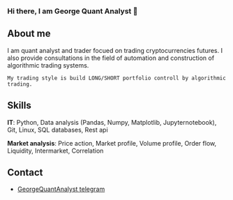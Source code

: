 ### Hi there, I am George Quant Analyst 👋

## About me
I am quant analyst and trader focued on trading cryptocurrencies futures. I also provide consultations in the field of automation and construction of algorithmic trading systems.

```
My trading style is build LONG/SHORT portfolio controll by algorithmic trading.
```

## Skills
**IT**: Python, Data analysis (Pandas, Numpy, Matplotlib, Jupyternotebook), Git, Linux, SQL databases, Rest api

**Market analysis**: Price action, Market profile, Volume profile, Order flow, Liquidity, Intermarket, Correlation


## Contact
* [GeorgeQuantAnalyst telegram](https://t.me/GeorgeQunatAnalyst)

<!--
**GeorgeQuantAnalyst/GeorgeQuantAnalyst** is a ✨ _special_ ✨ repository because its `README.md` (this file) appears on your GitHub profile.

Here are some ideas to get you started:

- 🔭 I’m currently working on ...
- 🌱 I’m currently learning ...
- 👯 I’m looking to collaborate on ...
- 🤔 I’m looking for help with ...
- 💬 Ask me about ...
- 📫 How to reach me: ...
- 😄 Pronouns: ...
- ⚡ Fun fact: ...
-->
